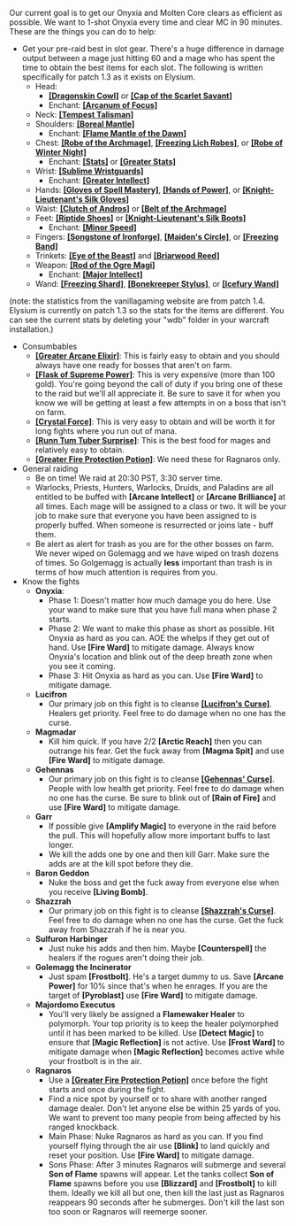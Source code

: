 Our current goal is to get our Onyxia and Molten Core clears as efficient as possible.  We want to 1-shot Onyxia every time and clear MC in 90 minutes.  These are the things you can do to help:

  * Get your pre-raid best in slot gear.  There's a huge difference in damage output between a mage just hitting 60 and a mage who has spent the time to obtain the best items for each slot.  The following is written specifically for patch 1.3 as it exists on Elysium.
    * Head:
      * **[\[Dragonskin Cowl\]](http://db.vanillagaming.org/?item=22225)** or **[\[Cap of the Scarlet Savant\]](http://db.vanillagaming.org/?item=12752)**
      * Enchant: **[\[Arcanum of Focus\]](http://db.vanillagaming.org/?item=18330)**
    * Neck: **[\[Tempest Talisman\]](http://db.vanillagaming.org/?item=18317)**
    * Shoulders: **[\[Boreal Mantle\]](http://db.vanillagaming.org/?item=11782)**
      * Enchant: **[\[Flame Mantle of the Dawn\]](http://db.vanillagaming.org/?item=18169)**
    * Chest: **[\[Robe of the Archmage\]](http://db.vanillagaming.org/?item=14152)**, **[\[Freezing Lich Robes\]](http://db.vanillagaming.org/?item=14340)**, or **[\[Robe of Winter Night\]](http://db.vanillagaming.org/?item=14136)**
      * Enchant: **[\[Stats\]](http://db.vanillagaming.org/?spell=13941)** or **[\[Greater Stats\]](http://db.vanillagaming.org/?spell=20025)**
    * Wrist: **[\[Sublime Wristguards\]](http://db.vanillagaming.org/?item=18497)**
      * Enchant: **[\[Greater Intellect\]](http://db.vanillagaming.org/?spell=20008)**
    * Hands: **[\[Gloves of Spell Mastery\]](http://db.vanillagaming.org/?item=14146)**, **[\[Hands of Power\]](http://db.vanillagaming.org/?item=13253)**, or **[\[Knight-Lieutenant's Silk Gloves\]](http://db.vanillagaming.org/?item=16391)**
    * Waist: **[\[Clutch of Andros\]](http://db.vanillagaming.org/?item=13956)** or **[\[Belt of the Archmage\]](http://db.vanillagaming.org/?item=18405)**
    * Feet: **[\[Riptide Shoes\]](http://db.vanillagaming.org/?item=18307)** or **[\[Knight-Lieutenant's Silk Boots\]](http://db.vanillagaming.org/?item=16369)**
      * Enchant: **[\[Minor Speed\]](http://db.vanillagaming.org/?spell=13890)**
    * Fingers: **[\[Songstone of Ironforge\]](http://db.vanillagaming.org/?item=12543)**, **[\[Maiden's Circle\]](http://db.vanillagaming.org/?item=13001)**, or **[\[Freezing Band\]](http://db.vanillagaming.org/?item=942)**
    * Trinkets: **[\[Eye of the Beast\]](http://db.vanillagaming.org/?item=13968)** and **[\[Briarwood Reed\]](http://db.vanillagaming.org/?item=12930)**
    * Weapon: **[\[Rod of the Ogre Magi\]](http://db.vanillagaming.org/?item=18534)**
      * Enchant: **[\[Major Intellect\]](http://db.vanillagaming.org/?spell=20084)**
    * Wand: **[\[Freezing Shard\]](http://db.vanillagaming.org/?item=10572)**, **[\[Bonekreeper Stylus\]](http://db.vanillagaming.org/?item=18534)**, or **[\[Icefury Wand\]](http://db.vanillagaming.org/?item=7514)**

 (note: the statistics from the vanillagaming website are from patch 1.4.  Elysium is currently on patch 1.3 so the stats for the items are different. You can see the current stats by deleting your "wdb" folder in your warcraft installation.)

  * Consumbables
    * **[\[Greater Arcane Elixir\]](http://db.vanillagaming.org/?item=13454)**:  This is fairly easy to obtain and you should always have one ready for bosses that aren't on farm.
    * **[\[Flask of Supreme Power\]](http://db.vanillagaming.org/?item=13512)**:  This is very expensive (more than 100 gold).  You're going beyond the call of duty if you bring one of these to the raid but we'll all appreciate it.  Be sure to save it for when you know we will be getting at least a few attempts in on a boss that isn't on farm.
    * **[\[Crystal Force\]](http://db.vanillagaming.org/?item=11563)**: This is very easy to obtain and will be worth it for long fights where you run out of mana.
    * **[\[Runn Tum Tuber Surprise\]](http://db.vanillagaming.org/?item=18254)**:  This is the best food for mages and relatively easy to obtain.
    * **[\[Greater Fire Protection Potion\]](http://db.vanillagaming.org/?item=13457)**:  We need these for Ragnaros only.
  * General raiding
     * Be on time!  We raid at 20:30 PST, 3:30 server time.
     * Warlocks, Priests, Hunters, Warlocks, Druids, and Paladins are all entitled to be buffed with **[Arcane Intellect]** or **[Arcane Brilliance]** at all times.  Each mage will be assigned to a class or two.  It will be your job to make sure that everyone you have been assigned to is properly buffed.  When someone is resurrected or joins late - buff them.
     *  Be alert as alert for trash as you are for the other bosses on farm.  We never wiped on Golemagg and we have wiped on trash dozens of times.  So Golgemagg is actually **less** important than trash is in terms of how much attention is requires from you.
  * Know the fights
     * **Onyxia**:
       * Phase 1: Doesn't matter how much damage you do here.  Use your wand to make sure that you have full mana when phase 2 starts.
       * Phase 2: We want to make this phase as short as possible.  Hit Onyxia as hard as you can.  AOE the whelps if they get out of hand.  Use **[Fire Ward]** to mitigate damage.  Always know Onyxia's location and blink out of the deep breath zone when you see it coming.
       * Phase 3: Hit Onyxia as hard as you can.  Use **[Fire Ward]** to mitigate damage.
     * **Lucifron**
       * Our primary job on this fight is to cleanse **[\[Lucifron's Curse\]](http://db.vanillagaming.org/?spell=19703)**. Healers get priority. Feel free to do damage when no one has the curse.
     * **Magmadar**
       * Kill him quick.  If you have 2/2 **[Arctic Reach]** then you can outrange his fear.  Get the fuck away from **[Magma Spit]** and use **[Fire Ward]** to mitigate damage. 
     * **Gehennas**
       * Our primary job on this fight is to cleanse **[\[Gehennas' Curse\]](http://db.vanillagaming.org/?spell=19716)**.  People with low health get priority.  Feel free to do damage when no one has the curse.  Be sure to blink out of **[Rain of Fire]** and use **[Fire Ward]** to mitigate damage.
     * **Garr**
       * If possible give **[Amplify Magic]** to everyone in the raid before the pull.  This will hopefully allow more important buffs to last longer.
       * We kill the adds one by one and then kill Garr.  Make sure the adds are at the kill spot before they die.
     * **Baron Geddon**
       * Nuke the boss and get the fuck away from everyone else when you receive **[Living Bomb\]**.
     * **Shazzrah**
       * Our primary job on this fight is to cleanse **[\[Shazzrah's Curse\]](http://db.vanillagaming.org/?spell=19713)**.  Feel free to do damage when no one has the curse.  Get the fuck away from Shazzrah if he is near you.
     * **Sulfuron Harbinger**
       * Just nuke his adds and then him.  Maybe **[Counterspell]** the healers if the rogues aren't doing their job.
     * **Golemagg the Incinerator**
       * Just spam **[Frostbolt]**.  He's a target dummy to us.  Save **[Arcane Power]** for 10% since that's when he enrages.  If you are the target of **[Pyroblast]** use **[Fire Ward]** to mitigate damage.
     * **Majordomo Executus**
       * You'll very likely be assigned a **Flamewaker Healer** to polymorph.  Your top priority is to keep the healer polymorphed until it has been marked to be killed.  Use **[Detect Magic]** to ensure that **[Magic Reflection]** is not active.  Use **[Frost Ward]** to mitigate damage when **[Magic Reflection]** becomes active while your frostbolt is in the air.
     * **Ragnaros**
       * Use a **[\[Greater Fire Protection Potion\]](http://db.vanillagaming.org/?item=13457)** once before the fight starts and once during the fight.
       * Find a nice spot by yourself or to share with another ranged damage dealer.  Don't let anyone else be within 25 yards of you.  We want to prevent too many people from being affected by his ranged knockback.
       * Main Phase:  Nuke Ragnaros as hard as you can. If you find yourself flying through the air use **[Blink]** to land quickly and reset your position.  Use **[Fire Ward]** to mitigate damage.
       * Sons Phase:  After 3 minutes Ragnaros will submerge and several **Son of Flame** spawns will appear.  Let the tanks collect **Son of Flame** spawns before you use **[Blizzard]** and **[Frostbolt]** to kill them. Ideally we kill all but one, then kill the last just as Ragnaros reappears 90 seconds after he submerges.  Don't kill the last son too soon or Ragnaros will reemerge sooner.

